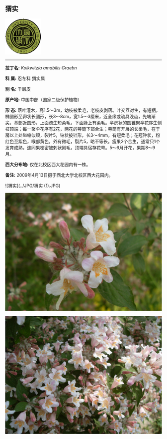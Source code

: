 ## 猬实

![西北大学校园网络植物志](../JPG/nwu.gif)

---

**拉丁名:**  _Kolkwitzia amabilis Graebn_

**科 属:** 忍冬科 猬实属

**别 名:** 千层皮

**原产地:** 中国中部（国家二级保护植物）

**形  态:** 落叶灌木，高1.5～3m，幼枝被柔毛，老枝皮剥落。叶交互对生，有短柄，椭圆形至卵状长圆形，长3～8cm，宽1.5～3厘米，近全缘或疏具浅齿，先端渐尖，基部近圆形，上面疏生短柔毛，下面脉上有柔毛。伞房状的圆锥聚伞花序生侧枝顶端；每一聚伞花序有2花，两花的萼筒下部合生；萼筒有开展的长柔毛，在于房以上处缢缩似颈，裂片5，钻状披针形，长3～4mm，有短柔毛；花冠钟状，粉红色至紫色，喉部黄色，外有微毛，裂片5，略不等长。瘦果2个合生，通常只1个发育成熟，连同果梗密被刺状刚毛，顶端具宿存花粤。5～6月开花，果期8～9月。

**西大分布地:** 仅在北校区西大花园内有一株。

**备注:** 2009年4月13日摄于西北大学北校区西大花园内。　

![猬实](../JPG/猬实 (1).JPG) 

![猬实](../JPG/猬实.JPG) 

![猬实](../JPG/猬实2.JPG) 

